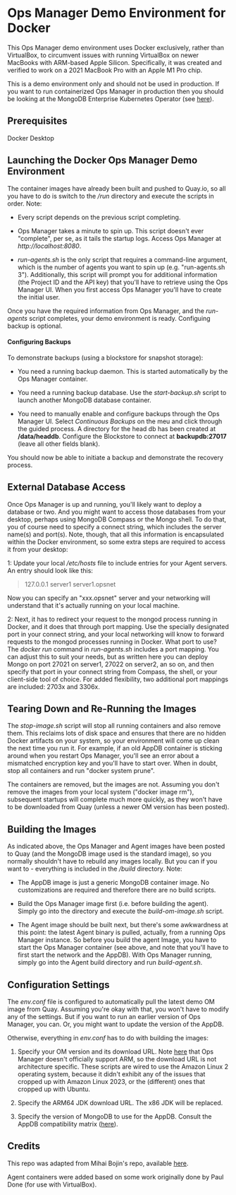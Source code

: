 # Ops Manager Demo Environment for Docker

This Ops Manager demo environment uses Docker exclusively, rather than VirtualBox, to circumvent issues with running VirtualBox on newer MacBooks with ARM-based Apple Silicon. Specifically, it was created and verified to work on a 2021 MacBook Pro with an Apple M1 Pro chip.

This is a demo environment only and should not be used in production. If you want to run containerized Ops Manager in production then you should be looking at the MongoDB Enterprise Kubernetes Operator (see [here](https://www.mongodb.com/docs/kubernetes-operator/stable/)).

## Prerequisites

Docker Desktop


## Launching the Docker Ops Manager Demo Environment

The container images have already been built and pushed to Quay.io, so all you have to do is switch to the */run* directory and execute the scripts in order. Note:

- Every script depends on the previous script completing. 

- Ops Manager takes a minute to spin up. This script doesn't ever "complete", per se, as it tails the startup logs. Access Ops Manager at *http://localhost:8080*.

- *run-agents.sh* is the only script that requires a command-line argument, which is the number of agents you want to spin up (e.g. "run-agents.sh 3"). Additionally, this script will prompt you for additional information (the Project ID and the API key) that you'll have to retrieve using the Ops Manager UI. When you first access Ops Manager you'll have to create the initial user.

Once you have the required information from Ops Manager, and the *run-agents* script completes, your demo environment is ready. Configuing backup is optional.


#### Configuring Backups

To demonstrate backups (using a blockstore for snapshot storage):

- You need a running backup daemon. This is started automatically by the Ops Manager container.

- You need a running backup database. Use the *start-backup.sh* script to launch another MongoDB database container.

- You need to manually enable and configure backups through the Ops Manager UI. Select *Continuous Backups* on the meu and click through the guided process. A directory for the head db has been created at **/data/headdb**. Configure the Blockstore to connect at **backupdb:27017** (leave all other fields blank).

You should now be able to initiate a backup and demonstrate the recovery process.


## External Database Access

Once Ops Manager is up and running, you'll likely want to deploy a database or two. And you might want to access those databases from your desktop, perhaps using MongoDB Compass or the Mongo shell. To do that, you of course need to specify a connect string, which includes the server name(s) and port(s). Note, though, that all this information is encapsulated within the Docker environment, so some extra steps are required to access it from your desktop:

1: Update your local */etc/hosts* file to include entries for your Agent servers. An entry should look like this:

> 127.0.0.1       server1 server1.opsnet

Now you can specify an "xxx.opsnet" server and your networking will understand that it's actually running on your local machine.

2: Next, it has to redirect your request to the mongod process running in Docker, and it does that through port mapping. Use the specially designated port in your connect string, and your local networking will know to forward requests to the mongod processes running in Docker. What port to use? The *docker run* command in *run-agents.sh* includes a port mapping. You can adjust this to suit your needs, but as written here you can deploy Mongo on port 27021 on server1, 27022 on server2, an so on, and then specify that port in your connect string from Compass, the shell, or your client-side tool of choice. For added flexibility, two additional port mappings are included: 2703x and 3306x.


## Tearing Down and Re-Running the Images

The *stop-image.sh* script will stop all running containers and also remove them. This reclaims lots of disk space and ensures that there are no hidden Docker artifacts on your system, so your environment will come up clean the next time you run it. For example, if an old AppDB container is sticking around when you restart Ops Manager, you'll see an error about a mismatched encryption key and you'll have to start over. When in doubt, stop all containers and run "docker system prune".

The containers are removed, but the images are not. Assuming you don't remove the images from your local system ("docker image rm"), subsequent startups will complete much more quickly, as they won't have to be downloaded from Quay (unless a newer OM version has been posted).


## Building the Images

As indicated above, the Ops Manager and Agent images have been posted to Quay (and the MongoDB image used is the standard image), so you normally shouldn't have to rebuild any images locally. But you can if you want to - everything is included in the */build* directory. Note:

- The AppDB image is just a generic MongoDB container image. No customizations are required and therefore there are no build scripts.

- Build the Ops Manager image first (i.e. before building the agent). Simply go into the directory and execute the *build-om-image.sh* script.

- The Agent image should be built next, but there's some awkwardness at this point: the latest Agent binary is pulled, actually, from a running Ops Manager instance. So before you build the agent Image, you have to start the Ops Manager container (see above, and note that you'll have to first start the network and the AppDB). With Ops Manager running, simply go into the Agent build directory and run *build-agent.sh*. 


## Configuration Settings

The *env.conf* file is configured to automatically pull the latest demo OM image from Quay. Assuming you're okay with that, you won't have to modify any of the settings. But if you want to run an earlier version of Ops Manager, you can. Or, you might want to update the version of the AppDB.

Otherwise, everything in *env.conf* has to do with building the images:

1. Specify your OM version and its download URL. Note [here](https://www.mongodb.com/docs/ops-manager/current/core/requirements/#operating-systems-compatible-with-onprem) that Ops Manager doesn't officially support ARM, so the download URL is not architecture specific. These scripts are wired to use the Amazon Linux 2 operating system, because it didn't exhibit any of the issues that cropped up with Amazon Linux 2023, or the (different) ones that cropped up with Ubuntu.

2. Specify the ARM64 JDK download URL. The x86 JDK will be replaced. 

3. Specify the version of MongoDB to use for the AppDB. Consult the AppDB compatibility matrix ([here](https://www.mongodb.com/docs/ops-manager/current/tutorial/prepare-backing-mongodb-instances/#use-a-compatible-mongodb-version)).


## Credits

This repo was adapted from Mihai Bojin's repo, available [here](https://github.com/mongodb-labs/omida/tree/main). 

Agent containers were added based on some work originally done by Paul Done (for use with VirtualBox).

